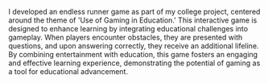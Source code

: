 I developed an endless runner game as part of my college project, centered around the theme of 'Use of Gaming in Education.' This interactive game is designed to enhance learning by integrating educational challenges into gameplay. When players encounter obstacles, they are presented with questions, and upon answering correctly, they receive an additional lifeline. By combining entertainment with education, this game fosters an engaging and effective learning experience, demonstrating the potential of gaming as a tool for educational advancement.
